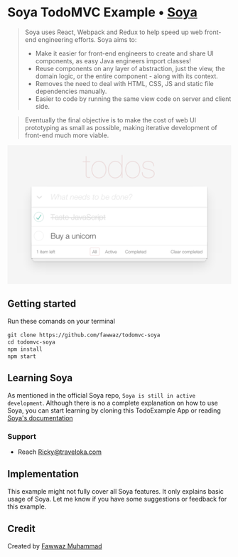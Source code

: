# Soya TodoMVC Example • [Soya](https://github.com/traveloka/soya)

> Soya uses React, Webpack and Redux to help speed up web front-end engineering efforts. Soya aims to:
> * Make it easier for front-end engineers to create and share UI components, as easy Java engineers import classes!
> * Reuse components on any layer of abstraction, just the view, the domain logic, or the entire component - along with its context.
> * Removes the need to deal with HTML, CSS, JS and static file dependencies manually.
> * Easier to code by running the same view code on server and client side.

>Eventually the final objective is to make the cost of web UI prototyping as small as possible, making iterative development of front-end much more viable.

![](https://github.com/tastejs/todomvc-app-css/raw/master/screenshot.png)

## Getting started

Run these comands on your terminal

    git clone https://github.com/fawwaz/todomvc-soya
    cd todomvc-soya
    npm install
    npm start

## Learning Soya

As mentioned in the official Soya repo, `Soya is still in active development`. Although there is no a complete explanation on how to use Soya, you can start learning by cloning this TodoExample App or reading [Soya's documentation](https://github.com/traveloka/soya/wiki)

### Support

- Reach [Ricky@traveloka.com](mailto:ricky@traveloka.com)

## Implementation

This example might not fully cover all Soya features. It only explains basic usage of Soya. Let me know if you have some suggestions or feedback for this example.


## Credit

Created by [Fawwaz Muhammad](http://fawwazmuhammad.com)

